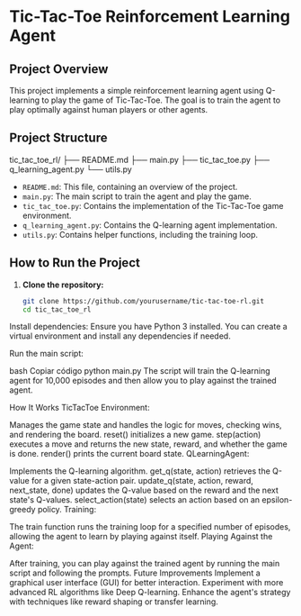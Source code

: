 # Tic-Tac-Toe Reinforcement Learning Agent

## Project Overview

This project implements a simple reinforcement learning agent using Q-learning to play the game of Tic-Tac-Toe. The goal is to train the agent to play optimally against human players or other agents.

## Project Structure

tic_tac_toe_rl/
├── README.md
├── main.py
├── tic_tac_toe.py
├── q_learning_agent.py
└── utils.py

- `README.md`: This file, containing an overview of the project.
- `main.py`: The main script to train the agent and play the game.
- `tic_tac_toe.py`: Contains the implementation of the Tic-Tac-Toe game environment.
- `q_learning_agent.py`: Contains the Q-learning agent implementation.
- `utils.py`: Contains helper functions, including the training loop.

## How to Run the Project

1. **Clone the repository:**
   ```bash
   git clone https://github.com/yourusername/tic-tac-toe-rl.git
   cd tic_tac_toe_rl
Install dependencies:
Ensure you have Python 3 installed. You can create a virtual environment and install any dependencies if needed.

Run the main script:

bash
Copiar código
python main.py
The script will train the Q-learning agent for 10,000 episodes and then allow you to play against the trained agent.

How It Works
TicTacToe Environment:

Manages the game state and handles the logic for moves, checking wins, and rendering the board.
reset() initializes a new game.
step(action) executes a move and returns the new state, reward, and whether the game is done.
render() prints the current board state.
QLearningAgent:

Implements the Q-learning algorithm.
get_q(state, action) retrieves the Q-value for a given state-action pair.
update_q(state, action, reward, next_state, done) updates the Q-value based on the reward and the next state's Q-values.
select_action(state) selects an action based on an epsilon-greedy policy.
Training:

The train function runs the training loop for a specified number of episodes, allowing the agent to learn by playing against itself.
Playing Against the Agent:

After training, you can play against the trained agent by running the main script and following the prompts.
Future Improvements
Implement a graphical user interface (GUI) for better interaction.
Experiment with more advanced RL algorithms like Deep Q-learning.
Enhance the agent's strategy with techniques like reward shaping or transfer learning.
